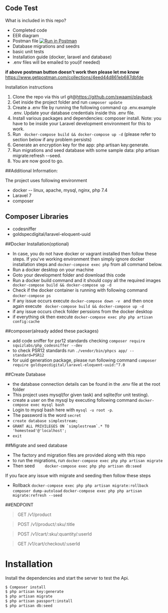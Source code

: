 ## Code Test


What is included in this repo?
- Completed code
- EER diagram
- Postman file [![Run in Postman](https://run.pstmn.io/button.svg)](https://app.getpostman.com/run-collection/4eed44d861eb687dbfde)
- Database migrations and seedrs
- basic unit tests
- Installation guide (docker, laravel and database)
- .env files will be emailed to you(if needed)

**if above postman button doesn't work then please let me know**
<https://www.getpostman.com/collections/4eed44d861eb687dbfde>

Installation instructions
1. Clone the repo via this url git@https://github.com/swaami/playback
2. Get inside the project folder and run ``composer update``
3. Create a .env file by running the following command cp .env.example .env. Update your database credentials inside this .env file.
4. Install various packages and dependencies: composer install. Note: you have to be inside your Laravel development environment for this to work. 
5. Run `` docker-compose build && docker-compose up -d`` (please refer to section below if any problem persists)
5. Generate an encryption key for the app: php artisan key:generate.
6. Run migrations and seed database with some sample data: php artisan migrate:refresh --seed.
7. You are now good to go.

##Additional Information: 

The project uses following environment 
- docker -- linux, apache, mysql, nginx, php 7.4
- Laravel 7
- composer

## Composer Libraries
- codesniffer
- goldspecdigital/laravel-eloquent-uuid

##Docker Installation(optional)
- In case, you do not have docker or vagrant installed then follow these steps. If you've working environment then simply ignore docker installation steps and ``docker-compose exec php`` from all command below. 
- Run a docker desktop on your machine
- Goto your development folder and download this code
- Run a docker build command and it should copy all the required images
`` docker-compose build && docker-compose up -d``
- Check if the docker container is running with following command
``docker-compose ps``
- If any issue occurs execute ``docker-compose down -v `` and then once again execute `` docker-compose build && docker-compose up -d``
- if any issue occurs check folder perssions from the docker desktop
- if everything ok then execute ``docker-compose exec php php artisan config:cache``

##composer(already added these packages)
- add code sniffer for psr12 standards checking
``composer require squizlabs/php_codesniffer --dev``
- to check PSR12 standards run ``./vendor/bin/phpcs app/ --standard=PSR12``
- for uuid generation package, please run following command 
``composer require goldspecdigital/laravel-eloquent-uuid:^7.0``

##Create Database
- the database connection details can be found in the .env file at the root folder
- This project uses mysql(for given task) and sqlite(for unit testing). 
- create a user on the mysql by executing following command ``docker-compose exec mysql bash``
- Login to mysql bash here with ``mysql -u root -p``. 
- The password is the word `secret`
- ``create database simplestream;``
- ``GRANT ALL PRIVILEGES ON `simplestream`.* TO 'homestead'@'localhost';``
- ``exit``

##Migrate and seed database
- The factory and migration files are provided along with this repo
- to run the migrations, run 
``docker-compose exec php php artisan migrate``
- Then seed
``    docker-compose exec php php artisan db:seed``

If you face any issue with migrate and seeding then follow these steps
- Rollback 
``docker-compose exec php php artisan migrate:rollback``
``composer dump-autoload``
``docker-compose exec php php artisan migrate:refresh --seed``


##ENDPOINT

>GET /v1/product

>POST /v1/product/:sku/:title

>POST /v1/cart/:sku/:quantity/:userId

>GET /v1/cart/checkout/:userId


# Installation

Install the dependencies and start the server to test the Api.

```sh
$ Composer install
$ php artisan key:generate
$ php artisan migrate
$ php artisan passport:install
$ php artisan db:seed
```
